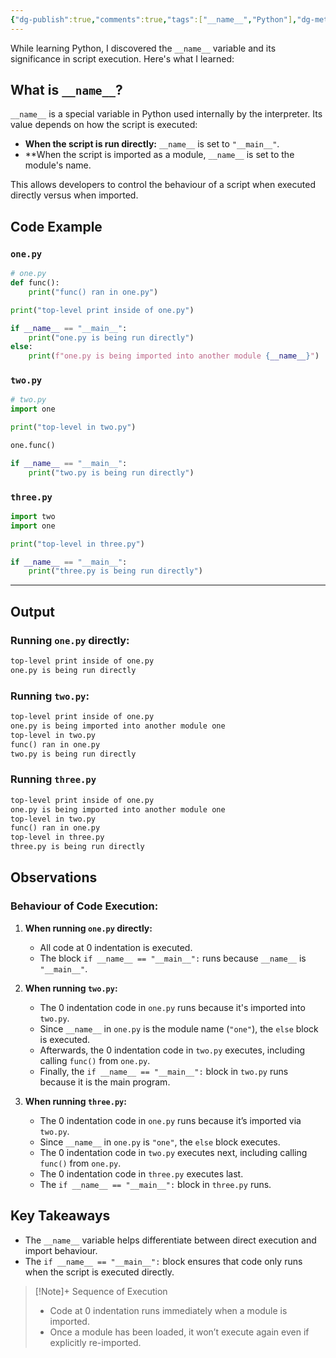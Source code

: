 ```yaml
---
{"dg-publish":true,"comments":true,"tags":["__name__","Python"],"dg-metatags":{"description":"Understanding the flow of __name__ variable in Python","title":"Understanding the __name__ Variable","og:title":"Understanding the __name__ Variable","og:type":"article","og:article:author":"Hemant Bothra","og:article:tag":["__name__","Python"],"og:article:section":"Technology"},"permalink":"/python/understanding-the-name-variable-in-python/","metatags":{"description":"Understanding the flow of __name__ variable in Python","title":"Understanding the __name__ Variable","og:title":"Understanding the __name__ Variable","og:type":"article","og:article:author":"Hemant Bothra","og:article:tag":["__name__","Python"],"og:article:section":"Technology"},"dgPassFrontmatter":true}
---
```


While learning Python, I discovered the `__name__` variable and its significance in script execution. Here's what I learned:

## What is `__name__`?

`__name__` is a special variable in Python used internally by the interpreter. Its value depends on how the script is executed:

- **When the script is run directly:** `__name__` is set to `"__main__"`.
- **When the script is imported as a module, `__name__` is set to the module's name.

This allows developers to control the behaviour of a script when executed directly versus when imported.
## Code Example

### `one.py`

```python
# one.py
def func():
    print("func() ran in one.py")

print("top-level print inside of one.py")

if __name__ == "__main__":
    print("one.py is being run directly")
else:
    print(f"one.py is being imported into another module {__name__}")
```

### `two.py`

```python
# two.py
import one

print("top-level in two.py")

one.func()

if __name__ == "__main__":
    print("two.py is being run directly")
```

### `three.py`
```python
import two
import one

print("top-level in three.py")

if __name__ == "__main__":
	print("three.py is being run directly")
```
---

## Output

### Running `one.py` directly:

```txt
top-level print inside of one.py  
one.py is being run directly  
```

### Running `two.py`:

```txt
top-level print inside of one.py  
one.py is being imported into another module one  
top-level in two.py  
func() ran in one.py  
two.py is being run directly  
```

### Running `three.py`
```txt
top-level print inside of one.py
one.py is being imported into another module one
top-level in two.py
func() ran in one.py
top-level in three.py
three.py is being run directly
```

## Observations

### Behaviour of Code Execution:

1. **When running `one.py` directly:**
    
    - All code at 0 indentation is executed.
    - The block `if __name__ == "__main__":` runs because `__name__` is `"__main__"`.
2. **When running `two.py`:**
    - The 0 indentation code in `one.py` runs because it's imported into `two.py`.
    - Since `__name__` in `one.py` is the module name (`"one"`), the `else` block is executed.
    - Afterwards, the 0 indentation code in `two.py` executes, including calling `func()` from `one.py`.
    - Finally, the `if __name__ == "__main__":` block in `two.py` runs because it is the main program.
3. **When running `three.py`:**
	- The 0 indentation code in `one.py` runs because it’s imported via `two.py`.
    - Since `__name__` in `one.py` is `"one"`, the `else` block executes.
    - The 0 indentation code in `two.py` executes next, including calling `func()` from `one.py`.
    - The 0 indentation code in `three.py` executes last.
    - The `if __name__ == "__main__":` block in `three.py` runs.

## Key Takeaways

- The `__name__` variable helps differentiate between direct execution and import behaviour.
- The `if __name__ == "__main__":` block ensures that code only runs when the script is executed directly.

> [!Note]+  Sequence of Execution
> - Code at 0 indentation runs immediately when a module is imported.
> - Once a module has been loaded, it won’t execute again even if explicitly re-imported.
